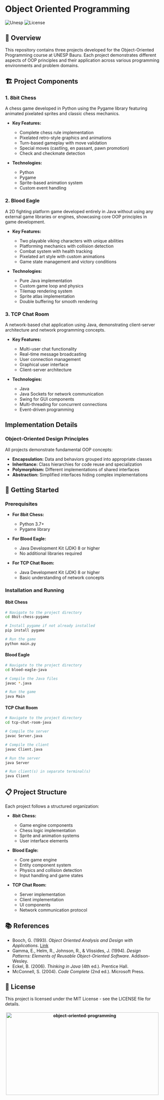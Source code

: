 # Object Oriented Programming

![Unesp](https://img.shields.io/badge/BCC-UNESP-Bauru.svg)
![License](https://img.shields.io/badge/Code%20License-MIT-blue.svg)

## 📑 Overview

This repository contains three projects developed for the Object-Oriented Programming course at UNESP Bauru. Each project demonstrates different aspects of OOP principles and their application across various programming environments and problem domains.

## 🏗️ Project Components

### 1. 8bit Chess

A chess game developed in Python using the Pygame library featuring animated pixelated sprites and classic chess mechanics.

- **Key Features:**

  - Complete chess rule implementation
  - Pixelated retro-style graphics and animations
  - Turn-based gameplay with move validation
  - Special moves (castling, en passant, pawn promotion)
  - Check and checkmate detection

- **Technologies:**
  - Python
  - Pygame
  - Sprite-based animation system
  - Custom event handling

### 2. Blood Eagle

A 2D fighting platform game developed entirely in Java without using any external game libraries or engines, showcasing core OOP principles in game development.

- **Key Features:**

  - Two playable viking characters with unique abilities
  - Platforming mechanics with collision detection
  - Combat system with health tracking
  - Pixelated art style with custom animations
  - Game state management and victory conditions

- **Technologies:**
  - Pure Java implementation
  - Custom game loop and physics
  - Tilemap rendering system
  - Sprite atlas implementation
  - Double buffering for smooth rendering

### 3. TCP Chat Room

A network-based chat application using Java, demonstrating client-server architecture and network programming concepts.

- **Key Features:**

  - Multi-user chat functionality
  - Real-time message broadcasting
  - User connection management
  - Graphical user interface
  - Client-server architecture

- **Technologies:**
  - Java
  - Java Sockets for network communication
  - Swing for GUI components
  - Multi-threading for concurrent connections
  - Event-driven programming

## Implementation Details

### Object-Oriented Design Principles

All projects demonstrate fundamental OOP concepts:

- **Encapsulation:** Data and behaviors grouped into appropriate classes
- **Inheritance:** Class hierarchies for code reuse and specialization
- **Polymorphism:** Different implementations of shared interfaces
- **Abstraction:** Simplified interfaces hiding complex implementations

## 🧰 Getting Started

### Prerequisites

- **For 8bit Chess:**

  - Python 3.7+
  - Pygame library

- **For Blood Eagle:**

  - Java Development Kit (JDK) 8 or higher
  - No additional libraries required

- **For TCP Chat Room:**
  - Java Development Kit (JDK) 8 or higher
  - Basic understanding of network concepts

### Installation and Running

#### 8bit Chess

```bash
# Navigate to the project directory
cd 8bit-chess-pygame

# Install pygame if not already installed
pip install pygame

# Run the game
python main.py
```

#### Blood Eagle

```bash
# Navigate to the project directory
cd blood-eagle-java

# Compile the Java files
javac *.java

# Run the game
java Main
```

#### TCP Chat Room

```bash
# Navigate to the project directory
cd tcp-chat-room-java

# Compile the server
javac Server.java

# Compile the client
javac Client.java

# Run the server
java Server

# Run client(s) in separate terminal(s)
java Client
```

## 📋 Project Structure

Each project follows a structured organization:

- **8bit Chess:**

  - Game engine components
  - Chess logic implementation
  - Sprite and animation systems
  - User interface elements

- **Blood Eagle:**

  - Core game engine
  - Entity component system
  - Physics and collision detection
  - Input handling and game states

- **TCP Chat Room:**
  - Server implementation
  - Client implementation
  - UI components
  - Network communication protocol

## 📚 References

- Booch, G. (1993). _Object Oriented Analysis and Design with Applications_. [Link](books/object-oriented-analysis-grady-booch.pdf)
- Gamma, E., Helm, R., Johnson, R., & Vlissides, J. (1994). _Design Patterns: Elements of Reusable Object-Oriented Software_. Addison-Wesley.
- Eckel, B. (2006). _Thinking in Java_ (4th ed.). Prentice Hall.
- McConnell, S. (2004). _Code Complete_ (2nd ed.). Microsoft Press.

## 📄 License

This project is licensed under the MIT License - see the LICENSE file for details.

<h4 align="center">
<img src="https://socialify.git.ci/luisbernardinello/object-oriented-programming/image?font=Raleway&language=1&name=1&owner=1&pattern=Solid&theme=Auto" alt="object-oriented-programming" width="498" height="270" />
</h4>
